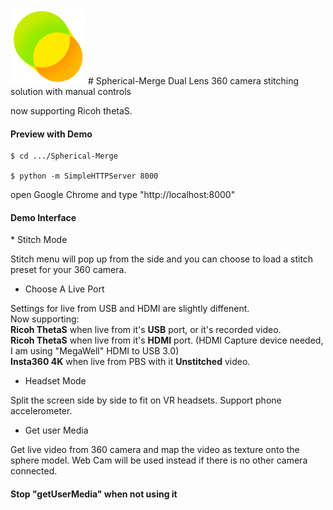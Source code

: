 <img src="https://github.com/Rubinhuang9239/Spherical-Merge/blob/master/icon.png" width="120"/>
# Spherical-Merge
Dual Lens 360 camera stitching solution with manual controls

now supporting Ricoh thetaS.

<h4>Preview with Demo</h4>

```
$ cd .../Spherical-Merge

$ python -m SimpleHTTPServer 8000
```
open Google Chrome and type "http://localhost:8000"

<h4>Demo Interface</h4>
* Stitch Mode

Stitch menu will pop up from the side and you can choose to load a stitch preset for your 360 camera.

* Choose A Live Port

Settings for live from USB and HDMI are slightly diffenent.
<br />
Now supporting:
<br /><b>Ricoh ThetaS</b> when live from it's <b>USB</b> port, or it's recorded video.
<br /><b>Ricoh ThetaS</b> when live from it's <b>HDMI</b> port. (HDMI Capture device needed, I am using "MegaWell" HDMI to USB 3.0)
<br /><b>Insta360 4K</b> when live from PBS with it <b>Unstitched</b> video.

* Headset Mode

Split the screen side by side to fit on VR headsets. Support phone accelerometer.

* Get user Media

Get live video from 360 camera and map the video as texture onto the sphere model.
Web Cam will be used instead if there is no other camera connected.

<h4>Stop "getUserMedia" when not using it</h4>

